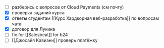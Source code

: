 - [ ] разберись с вопросов от Cloud Payments (см почту)
- [x] проверка заданий курса
- [x] ответы студентам [[Курс Хардкорная веб-разработка]] по вопросам чата
- [x] договор для Лукина
- [ ] fix for [[Salesbeat]] for b24
- [ ] [[Джосайя Кавиани]] проверь платёжку
